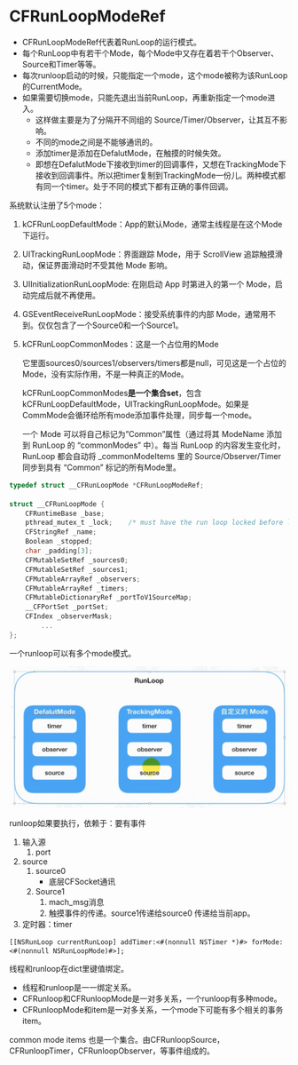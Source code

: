 # CFRunLoopModeRef

- CFRunLoopModeRef代表着RunLoop的运行模式。
- 每个RunLoop中有若干个Mode，每个Mode中又存在着若干个Observer、Source和Timer等等。
- 每次runloop启动的时候，只能指定一个mode，这个mode被称为该RunLoop的CurrentMode。
- 如果需要切换mode，只能先退出当前RunLoop，再重新指定一个mode进入。
  - 这样做主要是为了分隔开不同组的 Source/Timer/Observer，让其互不影响。
  - 不同的mode之间是不能够通讯的。
  - 添加timer是添加在DefalutMode，在触摸的时候失效。
  - 即想在DefalutMode下接收到timer的回调事件，又想在TrackingMode下接收到回调事件。所以把timer复制到TrackingMode一份儿。两种模式都有同一个timer。处于不同的模式下都有正确的事件回调。

系统默认注册了5个mode：

1. kCFRunLoopDefaultMode：App的默认Mode，通常主线程是在这个Mode下运行。

2. UITrackingRunLoopMode：界面跟踪 Mode，用于 ScrollView 追踪触摸滑动，保证界面滑动时不受其他 Mode 影响。

3. UIInitializationRunLoopMode: 在刚启动 App 时第进入的第一个 Mode，启动完成后就不再使用。

4. GSEventReceiveRunLoopMode：接受系统事件的内部 Mode，通常用不到。仅仅包含了一个Source0和一个Source1。

5. kCFRunLoopCommonModes：这是一个占位用的Mode

   它里面sources0/sources1/observers/timers都是null，可见这是一个占位的 Mode，没有实际作用，不是一种真正的Mode。

   kCFRunLoopCommonModes**是一个集合set**，包含kCFRunLoopDefaultMode，UITrackingRunLoopMode。如果是CommMode会循环给所有mode添加事件处理，同步每一个mode。
   
   一个 Mode 可以将自己标记为”Common”属性（通过将其 ModeName 添加到 RunLoop 的 “commonModes” 中）。每当 RunLoop 的内容发生变化时，RunLoop 都会自动将 _commonModeItems 里的 Source/Observer/Timer 同步到具有 “Common” 标记的所有Mode里。


```c
typedef struct __CFRunLoopMode *CFRunLoopModeRef;

struct __CFRunLoopMode {
    CFRuntimeBase _base;
    pthread_mutex_t _lock;    /* must have the run loop locked before locking this */
    CFStringRef _name;
    Boolean _stopped;
    char _padding[3];
    CFMutableSetRef _sources0;
    CFMutableSetRef _sources1;
    CFMutableArrayRef _observers;
    CFMutableArrayRef _timers;
    CFMutableDictionaryRef _portToV1SourceMap;
    __CFPortSet _portSet;
    CFIndex _observerMask;
		...
};
```

一个runloop可以有多个mode模式。

![image-20200917122216923](CFRunLoopModeRef.assets/image-20200917122216923.png)

runloop如果要执行，依赖于：要有事件

1. 输入源
   1. port
2. source
   1. source0 
      - 底层CFSocket通讯
   2. Source1 
      1. mach_msg消息
      2. 触摸事件的传递。source1传递给source0 传递给当前app。
3. 定时器：timer

```
[[NSRunLoop currentRunLoop] addTimer:<#(nonnull NSTimer *)#> forMode:<#(nonnull NSRunLoopMode)#>];
```

线程和runloop在dict里键值绑定。

- 线程和runloop是一一绑定关系。
- CFRunloop和CFRunloopMode是一对多关系，一个runloop有多种mode。
- CFRunloopMode和item是一对多关系，一个mode下可能有多个相关的事务item。

common mode items 也是一个集合。由CFRunloopSource，CFRunloopTimer，CFRunloopObserver，等事件组成的。